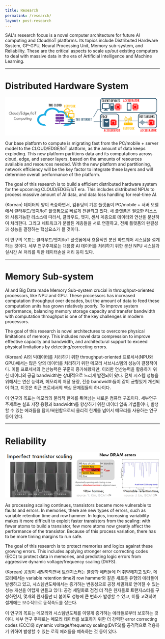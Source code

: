 ```yaml
---
title: Research
permalink: /research/
layout: post-research
---
```


SAL's research focus is a novel computer architecture for future AI computing and Cloud/IoT platforms. Its topics include Distributed Hardware System, GP-GPU, Neural Processing Unit, Memory sub-system, and Reliability. These are the critical aspects to scale up/out existing computers to deal with massive data in the era of Artificial Intelligence and Machine Learning.

---

# Distributed Hardware System

![alt distributed hardware system](/assets/images/research_distributed_hardware_system.png)

Our base platform to compute is migrating fast from the PC/mobile + server model to the CLOUD/EDGE/IoT platform, as the amount of data keeps exploding. This new platform partitions data and its computations across cloud, edge, and sensor layers, based on the amounts of resources available and resources needed. With the new platform and partitioning, network efficiency will be the key factor to integrate these layers and will determine overall performance of the platform.

The goal of this research is to build a efficient distributed hardware system for the upcoming CLOUD/EDGE/IoT era. This includes distributed NPUs to process massive amount of AI data, and data loss handling for real-time AI.

(Korean) 데이터의 양이 폭증하면서, 컴퓨팅의 기본 플랫폼이 PC/mobile + 서버 모델에서 클라우드/엣지/IoT 플랫폼으로 빠르게 전환되고 있다. 새 플랫폼은 필요한 리소스와 사용가능한 리소스에 따라서, 클라우드, 엣지, 센서 계층으로 데이터와 연산을 분산하여 처리한다. 그리고 네트워크가 분할된 계층들을 서로 연결하고, 전체 플랫폼의 완결성과 성능을 결정하는 핵심요소가 될 것이다.

이 연구의 목표는 클라우드/엣지/IoT 플랫폼에서 효율적인 분산 하드웨어 시스템을 설계하는 것이다. 세부 연구주제로는 대용량 AI 데이터를 처리하기 위한 분산 NPU 시스템과 실시간 AI 처리를 위한 데이터손실 처리 등이 있다.

---

# Memory Sub-system

AI and Big Data made Memory Sub-system crucial in throughput-oriented processors, like NPU and GPU. These processors has increased computation throughput over decades, but the amount of data to feed these computation units has grown relatively poorly. To improve system performance, balancing memory storage capacity and transfer bandwidth with computation throughput is one of the key challenges in modern processors.

The goal of this research is novel architectures to overcome physical limitations of memory. This includes novel data compression to improve effective capacity and bandwidth, and architectural support to exceed physical limitations by detecting/correcting errors.

(Korean) AI의 빅데이터를 처리하기 위한 throughput-oriented 프로세서(NPU와 GPU)에서는 많은 양의 데이터를 처리하기 위한 메모리 서브시스템의 성능이 결정적이다. 이들 프로세서의 연산능력은 꾸준히 증가해왔지만, 이러한 연산능력을 활용하기 위한 데이터의 공급 bandwidth는 상대적으로 느리게 발전되어 왔다. 전체 시스템 성능을 위해서는 연산 능력과, 메모리의 저장 용량, 전송 bandwidth들이 같이 균형있게 개선되어 하고, 이것은 최근 프로세서의 핵심 문제점들의 하나이다.

이 연구의 목표는 메모리의 물리적 한계를 뛰어넘는 새로운 컴퓨터 구조이다. 세부연구 주제로는 실효 저장 용량과 bandwidth를 향상하기 위한 데이터 압축 기법들이나, 발생할 수 있는 에러들을 탐지/복원함으로써 물리적 한계를 넘어서 메모리를 사용하는 연구 등이 있다.

---

# Reliability

![alt reliability](/assets/images/research_reliability.png)

As processing scaling continues, transistors became more vulnerable to faults and errors. In memories, there are new types of errors, such as variable retention time and row hammer. In logics, increasing variability makes it more difficult to exploit faster transistors from the scaling: with fewer atoms to build a transistor, few more atoms now greatly affect the performance of the transistor. Because of this process variation, there has to be more timing margins to run safe.

The goal of this research is to protect memories and logics against these growing errors. This includes applying stronger error correcting codes (ECC) to protect data in memories, and predicting logic errors from aggressive dynamic voltage/frequency scaling (DVFS).

(Korean) 공정이 세밀화되면서 트랜지스터는 불량과 에러들에 더 취약해지고 있다. 메모리에서는 variable retention time과 row hammer와 같은 새로운 유형의 에러들이 발생하고 있고, 시스템반도체에서는 증가하는 변동성으로 공정 세밀화로 얻어질 수 있는 성능 개선을 어렵게 만들고 있다: 공정 세밀화로 점점 더 적은 원자들로 트랜지스터를 구성하면서, 몇개의 원자들만 더 붙어도 성능에 큰 변화가 발생할 수 있고, 이를 고려하여 설계에는 보수적으로 동작속도를 잡는다.

이 연구의 목표는 메모리와 시스템반도체를 이렇게 증가하는 에러들로부터 보호하는 것이다. 세부 연구 주제로는 메모리 데이터를 보호하기 위한 더 강력한 error correcting codes (ECC)와 dynamic voltage/frequency scaling(DVFS)를 공격적으로 적용하기 위하여 발생할 수 있는 로직 에러들을 예측하는 것 등이 있다.
